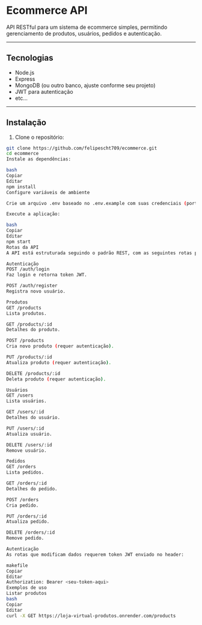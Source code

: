 # Ecommerce API

API RESTful para um sistema de ecommerce simples, permitindo gerenciamento de produtos, usuários, pedidos e autenticação.

---

## Tecnologias

- Node.js  
- Express  
- MongoDB (ou outro banco, ajuste conforme seu projeto)  
- JWT para autenticação  
- etc...

---

## Instalação

1. Clone o repositório:

```bash
git clone https://github.com/felipescht709/ecommerce.git
cd ecommerce
Instale as dependências:

bash
Copiar
Editar
npm install
Configure variáveis de ambiente

Crie um arquivo .env baseado no .env.example com suas credenciais (porta, banco, secret JWT etc).

Execute a aplicação:

bash
Copiar
Editar
npm start
Rotas da API
A API está estruturada seguindo o padrão REST, com as seguintes rotas principais:

Autenticação
POST /auth/login
Faz login e retorna token JWT.

POST /auth/register
Registra novo usuário.

Produtos
GET /products
Lista produtos.

GET /products/:id
Detalhes do produto.

POST /products
Cria novo produto (requer autenticação).

PUT /products/:id
Atualiza produto (requer autenticação).

DELETE /products/:id
Deleta produto (requer autenticação).

Usuários
GET /users
Lista usuários.

GET /users/:id
Detalhes do usuário.

PUT /users/:id
Atualiza usuário.

DELETE /users/:id
Remove usuário.

Pedidos
GET /orders
Lista pedidos.

GET /orders/:id
Detalhes do pedido.

POST /orders
Cria pedido.

PUT /orders/:id
Atualiza pedido.

DELETE /orders/:id
Remove pedido.

Autenticação
As rotas que modificam dados requerem token JWT enviado no header:

makefile
Copiar
Editar
Authorization: Bearer <seu-token-aqui>
Exemplos de uso
Listar produtos
bash
Copiar
Editar
curl -X GET https://loja-virtual-produtos.onrender.com/products
